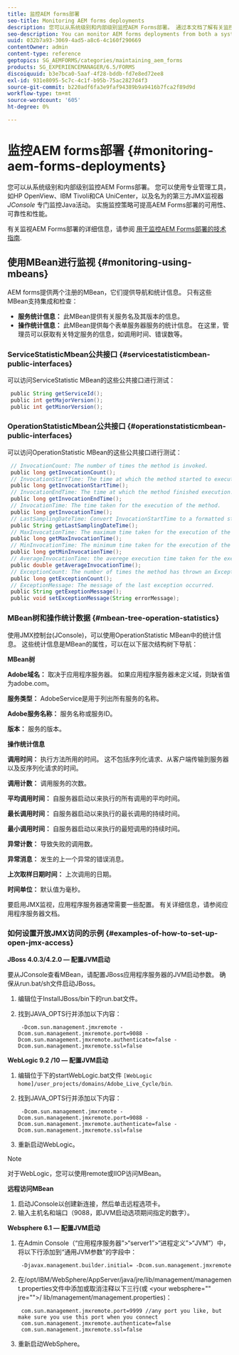 ```yaml
---
title: 监控AEM forms部署
seo-title: Monitoring AEM forms deployments
description: 您可以从系统级别和内部级别监控AEM Forms部署。 通过本文档了解有关监控AEM表单部署的更多信息。
seo-description: You can monitor AEM forms deployments from both a system level and an internal level. Learn more about monitoring AEM forms deployments from this document.
uuid: 032b7a93-3069-4ad5-a8c6-4c160f290669
contentOwner: admin
content-type: reference
geptopics: SG_AEMFORMS/categories/maintaining_aem_forms
products: SG_EXPERIENCEMANAGER/6.5/FORMS
discoiquuid: b3e7bca0-5aaf-4f28-bddb-fd7e8ed72ee8
exl-id: 931e8095-5c7c-4c1f-b95b-75ac2827d4f3
source-git-commit: b220adf6fa3e9faf94389b9a9416b7fca2f89d9d
workflow-type: tm+mt
source-wordcount: '605'
ht-degree: 0%

---
```


# 监控AEM forms部署 {#monitoring-aem-forms-deployments}

您可以从系统级别和内部级别监控AEM Forms部署。 您可以使用专业管理工具，如HP OpenView、IBM Tivoli和CA UniCenter，以及名为的第三方JMX监视器 *JConsole* 专门监控Java活动。 实施监控策略可提高AEM Forms部署的可用性、可靠性和性能。

有关监视AEM Forms部署的详细信息，请参阅 [用于监控AEM Forms部署的技术指南](https://www.adobe.com/devnet/livecycle/pdfs/lc_monitoring_wp_ue.pdf).

## 使用MBean进行监视 {#monitoring-using-mbeans}

AEM forms提供两个注册的MBean，它们提供导航和统计信息。 只有这些MBean支持集成和检查：

* **服务统计信息：** 此MBean提供有关服务名及其版本的信息。
* **操作统计信息：** 此MBean提供每个表单服务器服务的统计信息。 在这里，管理员可以获取有关特定服务的信息，如调用时间、错误数等。

### ServiceStatisticMbean公共接口 {#servicestatisticmbean-public-interfaces}

可以访问ServiceStatistic MBean的这些公共接口进行测试：

```java
 public String getServiceId();
 public int getMajorVersion();
 public int getMinorVersion();
```

### OperationStatisticMbean公共接口 {#operationstatisticmbean-public-interfaces}

可以访问OperationStatistic MBean的这些公共接口进行测试：

```java
 // InvocationCount: The number of times the method is invoked.
 public long getInvocationCount();
 // InvocationStartTime: The time at which the method started to execute.
 public long getInvocationStartTime();
 // InvocationEndTime: The time at which the method finished execution.
 public long getInvocationEndTime();
 // InvocationTime: The time taken for the execution of the method.
 public long getInvocationTime();
 // LastSamplingDateTime: Convert InvocationStartTime to a formatted string
 public String getLastSamplingDateTime();
 // MaxInvocationTime: The maximum time taken for the execution of the method.
 public long getMaxInvocationTime();
 // MinInvocationTime: The minimum time taken for the execution of the method.
 public long getMinInvocationTime();
 // AverageInvocationTime: the averege execution time taken for the execution of the method.
 public double getAverageInvocationTime();
 // ExceptionCount: The number of times the method has thrown an Exception.
 public long getExceptionCount();
 // ExceptionMessage: The message of the last exception occurred.
 public String getExeptionMessage();
 public void setExceptionMessage(String errorMessage);
```

### MBean树和操作统计数据 {#mbean-tree-operation-statistics}

使用JMX控制台(JConsole)，可以使用OperationStatistic MBean中的统计信息。 这些统计信息是MBean的属性，可以在以下层次结构树下导航：

**MBean树**

**Adobe域名：** 取决于应用程序服务器。 如果应用程序服务器未定义域，则缺省值为adobe.com。

**服务类型：** AdobeService是用于列出所有服务的名称。

**Adobe服务名称：** 服务名称或服务ID。

**版本：** 服务的版本。

**操作统计信息**

**调用时间：** 执行方法所用的时间。 这不包括序列化请求、从客户端传输到服务器以及反序列化请求的时间。

**调用计数：** 调用服务的次数。

**平均调用时间：** 自服务器启动以来执行的所有调用的平均时间。

**最长调用时间：** 自服务器启动以来执行的最长调用的持续时间。

**最小调用时间：** 自服务器启动以来执行的最短调用的持续时间。

**异常计数：** 导致失败的调用数。

**异常消息：** 发生的上一个异常的错误消息。

**上次取样日期时间：** 上次调用的日期。

**时间单位：** 默认值为毫秒。

要启用JMX监视，应用程序服务器通常需要一些配置。 有关详细信息，请参阅应用程序服务器文档。

### 如何设置开放JMX访问的示例 {#examples-of-how-to-set-up-open-jmx-access}

**JBoss 4.0.3/4.2.0 — 配置JVM启动**

要从JConsole查看MBean，请配置JBoss应用程序服务器的JVM启动参数。 确保从run.bat/sh文件启动JBoss。

1. 编辑位于InstallJBoss/bin下的run.bat文件。
1. 找到JAVA_OPTS行并添加以下内容：

   ```shell
    -Dcom.sun.management.jmxremote -Dcom.sun.management.jmxremote.port=9088 -Dcom.sun.management.jmxremote.authenticate=false -Dcom.sun.management.jmxremote.ssl=false
   ```

**WebLogic 9.2 /10 — 配置JVM启动**

1. 编辑位于下的startWebLogic.bat文件 `[WebLogic home]/user_projects/domains/Adobe_Live_Cycle/bin`.
1. 找到JAVA_OPTS行并添加以下内容：

   ```shell
    -Dcom.sun.management.jmxremote -Dcom.sun.management.jmxremote.port=9088 -Dcom.sun.management.jmxremote.authenticate=false -Dcom.sun.management.jmxremote.ssl=false
   ```

1. 重新启动WebLogic。

>[!NOTE]
>
>对于WebLogic，您可以使用remote或IIOP访问MBean。

**远程访问MBean**

1. 启动JConsole以创建新连接，然后单击远程选项卡。
1. 输入主机名和端口（9088，即JVM启动选项期间指定的数字）。

**Websphere 6.1 — 配置JVM启动**

1. 在Admin Console（“应用程序服务器”>“server1”>“进程定义”>“JVM”）中，将以下行添加到“通用JVM参数”的字段中：

   ```shell
    -Djavax.management.builder.initial= -Dcom.sun.management.jmxremote
   ```

1. 在/opt/IBM/WebSphere/AppServer/java/jre/lib/management/management.properties文件中添加或取消注释以下三行(或 &lt;your websphere=&quot;&quot; jre=&quot;&quot;>/ lib/management/management.properties)：

   ```shell
    com.sun.management.jmxremote.port=9999 //any port you like, but make sure you use this port when you connect
    com.sun.management.jmxremote.authenticate=false
    com.sun.management.jmxremote.ssl=false
   ```

1. 重新启动WebSphere。
